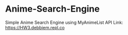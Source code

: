 # Anime-Search-Engine
Simple Anime Search Engine using MyAnimeList API
Link: https://HW3.debbiem.repl.co
